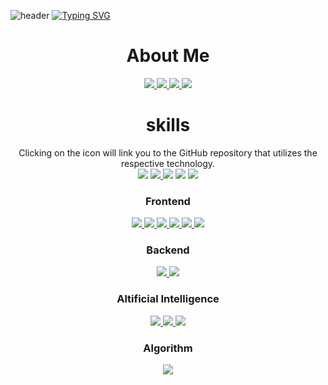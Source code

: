 
![header](https://capsule-render.vercel.app/api?type=waving&color=6994CDEE&text=&animation=twinkling&height=80)
[![Typing SVG](https://readme-typing-svg.demolab.com?font=Alkatra&weight=800&size=45&duration=3000&pause=4&color=6994CDEE&center=false&vCenter=false&multiline=true&repeat=true&width=1200&height=100&lines=Welcome+to+HyoJa_Dan's+GitHub!👋)](https://git.io/typing-svg)
 
<div align=center>

 <h1>About Me</h1>
  <a href="https://www.notion.so/Note-e650f7e3d24845e1ad87cb70bc45c2f0?pvs=4" target="_blank">
   <img src="https://img.shields.io/badge/Note-000000?style=for-the-badge&logo=Notion&logoColor=white"/>
  </a>
  <a href="mailto:kopasd99@gmail.com">
      <img src="https://img.shields.io/badge/Gmail-EA4335?style=for-the-badge&logo=Gmail&logoColor=white"> 
  </a>
  <a href="https://open.kakao.com/o/sUnl2hMf">
      <img src="https://img.shields.io/badge/KakaoTalk-FFCD00?style=for-the-badge&logoColor=white&logo=KakaoTalk"> 
  </a>
  <img src="https://img.shields.io/badge/kopan99-07C160?style=for-the-badge&logo=WeChat&logoColor=white"> 
 
 <h1>skills</h1>
 <div>Clicking on the icon will link you to the GitHub repository that utilizes the respective technology.</div>
 <div>
 <img src="https://img.shields.io/badge/C-A8B9CC?style=for-the-badge&logo=C&logoColor=white"/>
 <a href="https://github.com/HyoJaDan/c_compiler" target="_blank">
  <img src="https://img.shields.io/badge/Compiler-A8B9CC?style=for-the-badge&logo=C&logoColor=white"/>
 </a>
 <img src="https://img.shields.io/badge/C++-00599C?style=for-the-badge&logo=C%2B%2B&logoColor=white"/>
 <img src="https://img.shields.io/badge/JAVA-007396?style=for-the-badge&logo=java&logoColor=white">
 <a href="https://github.com/HyoJaDan" target="_black">
  <img src="https://img.shields.io/badge/github-181717?style=for-the-badge&logo=github&logoColor=white">
 </a>
 </div>
 
 <div>
  <h3>Frontend</h3>
  <a href="https://github.com/the-pool/the-pool-web" target="_black">
   <img src="https://img.shields.io/badge/HTML-E34F26?style=for-the-badge&logo=HTML5&logoColor=white"/>
  </a>
  <a href="https://github.com/the-pool/the-pool-web" target="_black">
   <img src="https://img.shields.io/badge/CSS-1572B6?style=for-the-badge&logo=CSS3&logoColor=white"/>
  </a>
  <a href="https://github.com/the-pool/the-pool-web" target="_black">
   <img src="https://img.shields.io/badge/JavaScript-F7DF1E?style=for-the-badge&logo=JavaScript&logoColor=white"/>
  </a>
  <a href="https://github.com/the-pool/the-pool-web" target="_black">
   <img src="https://img.shields.io/badge/TypeScript-3178C6?style=for-the-badge&logo=TypeScript&logoColor=white"/>
  </a>
  <a href="https://github.com/the-pool/the-pool-web" target="_black">
   <img src="https://img.shields.io/badge/React-61DAFB?style=for-the-badge&logo=React&logoColor=white"/>
  </a>
  <a href="https://github.com/the-pool/the-pool-web" target="_black">
   <img src="https://img.shields.io/badge/Remix-000000?style=for-the-badge&logo=Remix&logoColor=white"/>
  </a>
 </div>

 <div>
  <h3>Backend</h3>
  <a href="https://github.com/HyoJaDan/study_spring" target="_blank">
   <img src="https://img.shields.io/badge/Spring-6DB33F?style=for-the-badge&logo=Spring&logoColor=white"/>
  </a>
  <a href="https://github.com/HyoJaDan/study_spring" target="_blank">
   <img src="https://img.shields.io/badge/Spring Boot-6DB33F?style=for-the-badge&logo=Spring Boot&logoColor=white"/>
  </a>
 </div>
 
 <div>
  <h3>Altificial Intelligence</h3>
  <a href="https://github.com/HyoJaDan/AI_racing" target="_blank">
   <img src="https://img.shields.io/badge/CNN-CC0000?style=for-the-badge&logo=CNN&logoColor=white"/>
  </a>
   <a href="https://github.com/HyoJaDan/VGGNet" target="_blank">
   <img src="https://img.shields.io/badge/VGGNet-CC0000?style=for-the-badge&logo=CNN&logoColor=white"/>
  </a>
  <a href="https://www.notion.so/Note-e650f7e3d24845e1ad87cb70bc45c2f0?pvs=4" target="_blank">
   <img src="https://img.shields.io/badge/YOLO-00FFFF?style=for-the-badge&logo=YOLO&logoColor=white"/>
  </a>
 </div>
 <div>
  <h3>Algorithm</h3>
  <a href="https://solved.ac/profile/kopasd99" target="_black">
  <img src="http://mazassumnida.wtf/api/v2/generate_badge?boj=kopasd99"/>
  </a>
  </div>
</div>
